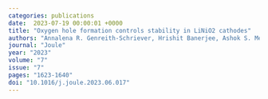 ```yaml
---
categories: publications
date:  2023-07-19 00:00:01 +0000
title: "Oxygen hole formation controls stability in LiNiO2 cathodes"
authors: "Annalena R. Genreith-Schriever, Hrishit Banerjee, Ashok S. Menon, Euan N. Bassey, Louis F.J. Piper, Clare P. Grey, Andrew J. Morris"
journal: "Joule"
year: "2023"
volume: "7"
issue: "7"
pages: "1623-1640"
doi: "10.1016/j.joule.2023.06.017"
---
```

